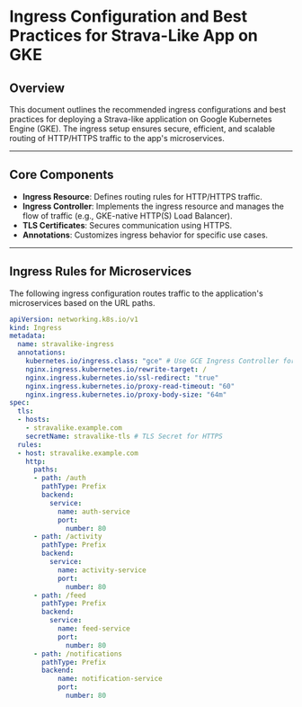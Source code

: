 # Ingress Configuration and Best Practices for Strava-Like App on GKE

## Overview

This document outlines the recommended ingress configurations and best practices for deploying a Strava-like application on Google Kubernetes Engine (GKE). The ingress setup ensures secure, efficient, and scalable routing of HTTP/HTTPS traffic to the app's microservices.

---

## Core Components

- **Ingress Resource**: Defines routing rules for HTTP/HTTPS traffic.
- **Ingress Controller**: Implements the ingress resource and manages the flow of traffic (e.g., GKE-native HTTP(S) Load Balancer).
- **TLS Certificates**: Secures communication using HTTPS.
- **Annotations**: Customizes ingress behavior for specific use cases.

---

## Ingress Rules for Microservices

The following ingress configuration routes traffic to the application's microservices based on the URL paths.

```yaml
apiVersion: networking.k8s.io/v1
kind: Ingress
metadata:
  name: stravalike-ingress
  annotations:
    kubernetes.io/ingress.class: "gce" # Use GCE Ingress Controller for GKE
    nginx.ingress.kubernetes.io/rewrite-target: /
    nginx.ingress.kubernetes.io/ssl-redirect: "true"
    nginx.ingress.kubernetes.io/proxy-read-timeout: "60"
    nginx.ingress.kubernetes.io/proxy-body-size: "64m"
spec:
  tls:
  - hosts:
    - stravalike.example.com
    secretName: stravalike-tls # TLS Secret for HTTPS
  rules:
  - host: stravalike.example.com
    http:
      paths:
      - path: /auth
        pathType: Prefix
        backend:
          service:
            name: auth-service
            port:
              number: 80
      - path: /activity
        pathType: Prefix
        backend:
          service:
            name: activity-service
            port:
              number: 80
      - path: /feed
        pathType: Prefix
        backend:
          service:
            name: feed-service
            port:
              number: 80
      - path: /notifications
        pathType: Prefix
        backend:
            name: notification-service
            port:
              number: 80
